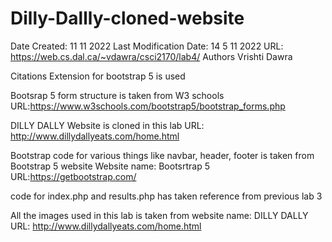 # Dilly-Dallly-cloned-website

Date Created: 11 11 2022
Last Modification Date: 14 5 11 2022
 URL: https://web.cs.dal.ca/~vdawra/csci2170/lab4/
Authors
Vrishti Dawra 

Citations
Extension for bootstrap 5 is used

Bootsrap 5 form structure is taken from W3 schools URL:https://www.w3schools.com/bootstrap5/bootstrap_forms.php

DILLY DALLY Website is cloned in this lab URL: http://www.dillydallyeats.com/home.html

Bootstrap code for various things like navbar, header, footer is taken from Bootstrap 5 website
Website name: Bootsrtrap 5 URL:https://getbootstrap.com/

code for index.php and results.php has taken reference from previous lab 3

All the images used in this lab is taken from website name: DILLY DALLY URL: http://www.dillydallyeats.com/home.html
